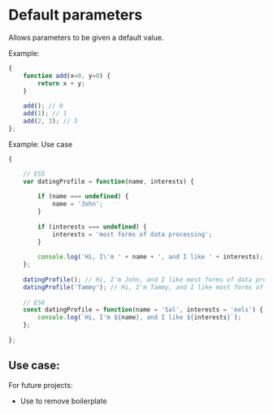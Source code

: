 
# Default parameters


Allows parameters to be given a default value.

Example: 

```javascript
{
    function add(x=0, y=0) {
        return x + y;
    }
    
    add(); // 0
    add(1); // 1
    add(2, 3); // 5
};
```

Example: Use case

```javascript
{

    // ES5
    var datingProfile = function(name, interests) {
        
        if (name === undefined) { 
            name = 'John';
        }
        
        if (interests === undefined) { 
            interests = 'most forms of data processing';
        }
        
        console.log('Hi, I\'m ' + name + ', and I like ' + interests);
    };
    
    datingProfile(); // Hi, I'm John, and I like most forms of data processing
    datingProfile('Tammy'); // Hi, I'm Tammy, and I like most forms of data processing
    
    // ES6
    const datingProfile = function(name = 'Sal', interests = 'eels') {
        console.log(`Hi, I'm ${name}, and I like ${interests}`);
    };
    
};
```



## Use case: 

For future projects:

- Use to remove boilerplate